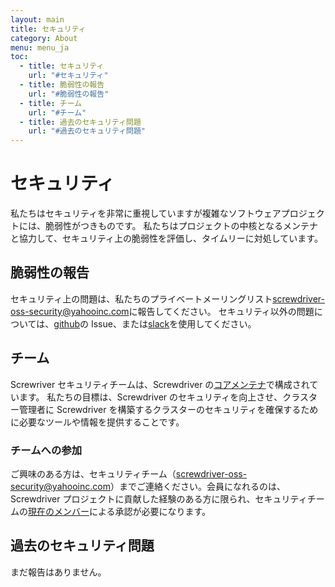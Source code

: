 ```yaml
---
layout: main
title: セキュリティ
category: About
menu: menu_ja
toc:
  - title: セキュリティ
    url: "#セキュリティ"
  - title: 脆弱性の報告
    url: "#脆弱性の報告"
  - title: チーム
    url: "#チーム"
  - title: 過去のセキュリティ問題
    url: "#過去のセキュリティ問題"
---
```


# セキュリティ

私たちはセキュリティを非常に重視していますが複雑なソフトウェアプロジェクトには、脆弱性がつきものです。
私たちはプロジェクトの中核となるメンテナと協力して、セキュリティ上の脆弱性を評価し、タイムリーに対処しています。

## 脆弱性の報告

セキュリティ上の問題は、私たちのプライベートメーリングリスト<screwdriver-oss-security@yahooinc.com>に報告してください。
セキュリティ以外の問題については、[github](./support#github)の Issue、または[slack](./support#slack)を使用してください。

## チーム

Screwriver セキュリティチームは、Screwdriver の[コアメンテナ](https://github.com/orgs/screwdriver-cd/teams/security)で構成されています。
私たちの目標は、Screwdriver のセキュリティを向上させ、クラスター管理者に Screwdriver を構築するクラスターのセキュリティを確保するために必要なツールや情報を提供することです。

### チームへの参加

ご興味のある方は、セキュリティチーム（<screwdriver-oss-security@yahooinc.com>）までご連絡ください。会員になれるのは、Screwdriver プロジェクトに貢献した経験のある方に限られ、セキュリティチームの[現在のメンバー](https://github.com/orgs/screwdriver-cd/teams/security)による承認が必要になります。

## 過去のセキュリティ問題

まだ報告はありません。
